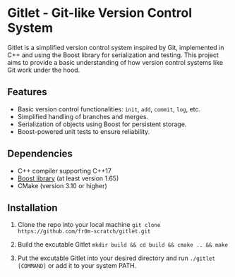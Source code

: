 # Gitlet - Git-like Version Control System

Gitlet is a simplified version control system inspired by Git, implemented in C++ and using the Boost library for serialization and testing. This project aims to provide a basic understanding of how version control systems like Git work under the hood.

## Features

- Basic version control functionalities: `init`, `add`, `commit`, `log`, etc.
- Simplified handling of branches and merges.
- Serialization of objects using Boost for persistent storage.
- Boost-powered unit tests to ensure reliability.

## Dependencies

- C++ compiler supporting C++17
- [Boost library](https://www.boost.org/) (at least version 1.65)
- CMake (version 3.10 or higher)

## Installation 
1. Clone the repo into your local machine
`git clone https://github.com/fr0m-scratch/gitlet.git`

2. Build the excutable Gitlet
`mkdir build && cd build && cmake .. && make `

3. Put the excutable Gitlet into your desired directory and run `./gitlet [COMMAND]` or
add it to your system PATH.
